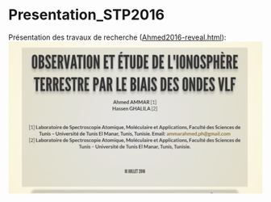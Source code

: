 # Presentation_STP2016
Présentation des travaux de recherche ([Ahmed2016-reveal.html](https://astrax.github.io/Presentation_STP2016/Ahmed2016-reveal.html)):
![Ma présentation](media/capture.png)
